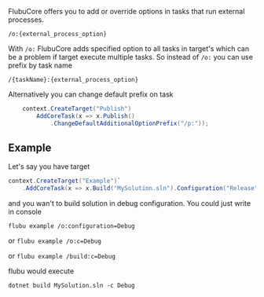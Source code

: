 FlubuCore offers you to add or override options in tasks that run external processes. 

`/o:{external_process_option}` 

With `/o:` FlubuCore adds specified option to all tasks in target's which can be a problem if target execute multiple tasks. So instead of `/o:`  you can use prefix by task name 

`/{taskName}:{external_process_option}`  

Alternatively you can change default prefix on task

```c#
    context.CreateTarget("Publish")
        AddCoreTask(x => x.Publish()
            .ChangeDefaultAdditionalOptionPrefix("/p:"));
```
## **Example**

Let's say you have target
```c#
context.CreateTarget("Example")`
    .AddCoreTask(x => x.Build("MySolution.sln").Configuration("Release"); 

```

and you wan't to build solution in debug configuration.
You could just write in console

`flubu example /o:configuration=Debug`

or
`flubu example /o:c=Debug`

or
`flubu example /build:c=Debug`

flubu would execute 

`dotnet build MySolution.sln -c Debug`
